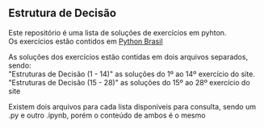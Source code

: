 ## Estrutura de Decisão

Este repositório é uma lista de soluções de exercícios em pyhton.<br>
Os exercícios estão contidos em <a href="https://wiki.python.org.br/EstruturaDeDecisao">Python Brasil</a>

As soluções dos exercícios estão contidas em dois arquivos separados, sendo:<br>
"Estruturas de Decisão (1 - 14)" as soluções do 1º ao 14º exercício do site.<br>
"Estruturas de Decisão (15 - 28)" as soluções do 15º ao 28º exercício do site

Existem dois arquivos para cada lista disponíveis para consulta, sendo um .py e outro .ipynb, porém o conteúdo de ambos é o mesmo

